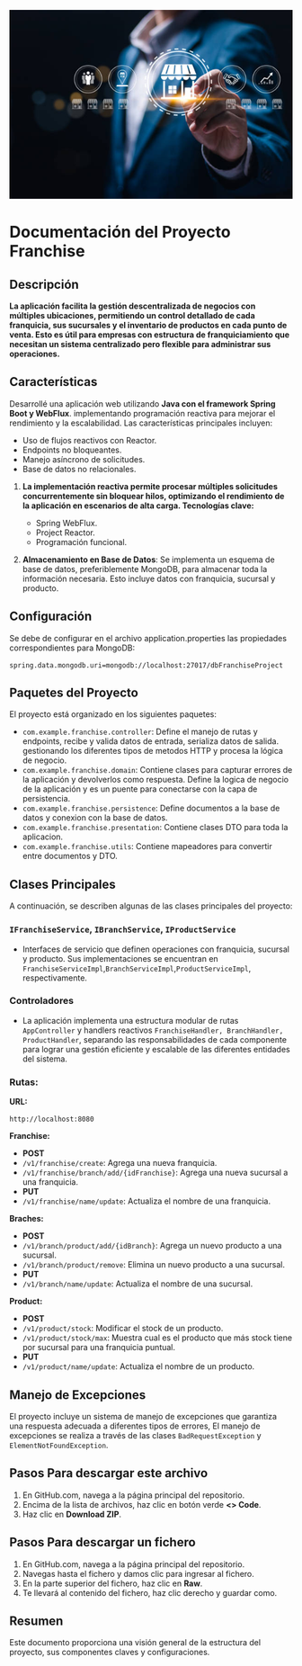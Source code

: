 ![Descripción alternativa](src/main/resources/static/franchise.jpg)

# Documentación del Proyecto Franchise 

## Descripción
**La aplicación facilita la gestión descentralizada de negocios con múltiples ubicaciones, permitiendo un control detallado de cada franquicia, sus sucursales y el inventario de productos en cada punto de venta. Esto es útil para empresas con estructura de franquiciamiento que necesitan un sistema centralizado pero flexible para administrar sus operaciones.**

## Características
Desarrollé una aplicación web utilizando **Java con el framework Spring Boot y WebFlux**. implementando programación reactiva para mejorar el rendimiento y la escalabilidad. Las características principales incluyen:
   - Uso de flujos reactivos con Reactor.
   - Endpoints no bloqueantes.
   - Manejo asíncrono de solicitudes.
   - Base de datos no relacionales.
1. **La implementación reactiva permite procesar múltiples solicitudes concurrentemente sin bloquear hilos, optimizando el rendimiento de la aplicación en escenarios de alta carga. Tecnologías clave:**
    - Spring WebFlux.
    - Project Reactor.
    - Programación funcional.

2. **Almacenamiento en Base de Datos**: Se implementa un esquema de base de datos, preferiblemente MongoDB, para almacenar toda la información necesaria. Esto incluye datos con franquicia, sucursal y producto.

## Configuración
Se debe de configurar en el archivo application.properties las propiedades correspondientes para MongoDB:
```properties
spring.data.mongodb.uri=mongodb://localhost:27017/dbFranchiseProject
```
## Paquetes del Proyecto
El proyecto está organizado en los siguientes paquetes:

- `com.example.franchise.controller`: Define el manejo de rutas y endpoints, recibe y valida datos de entrada, serializa datos de salida. gestionando los diferentes tipos de metodos HTTP y procesa la lógica de negocio.
- `com.example.franchise.domain`: Contiene clases para capturar errores de la aplicación y devolverlos como respuesta. Define la logica de negocio de la aplicación y es un puente para conectarse con la capa de persistencia.
- `com.example.franchise.persistence`: Define documentos a la base de datos y conexion con la base de datos.
- `com.example.franchise.presentation`: Contiene clases DTO para toda la aplicacion.
- `com.example.franchise.utils`: Contiene mapeadores para convertir entre documentos y DTO.

## Clases Principales
A continuación, se describen algunas de las clases principales del proyecto:

### `IFranchiseService`, `IBranchService`, `IProductService`
- Interfaces de servicio que definen operaciones con franquicia, sucursal y producto. Sus implementaciones se encuentran en `FranchiseServiceImpl`,`BranchServiceImpl`,`ProductServiceImpl`, respectivamente.
### Controladores
- La aplicación implementa una estructura modular de rutas `AppController` y handlers reactivos `FranchiseHandler, BranchHandler, ProductHandler`, separando las responsabilidades de cada componente para lograr una gestión eficiente y escalable de las diferentes entidades del sistema.

### Rutas:

**URL:**
```properties
http://localhost:8080
```
**Franchise:**

- **POST**
- `/v1/franchise/create`: Agrega una nueva franquicia.
- `/v1/franchise/branch/add/{idFranchise}`: Agrega una nueva sucursal a una franquicia.
- **PUT**
- `/v1/franchise/name/update`: Actualiza el nombre de una franquicia.

**Braches:**

- **POST**
- `/v1/branch/product/add/{idBranch}`: Agrega un nuevo producto a una sucursal.
- `/v1/branch/product/remove`: Elimina un nuevo producto a una sucursal.
- **PUT**
- `/v1/branch/name/update`: Actualiza el nombre de una sucursal.

**Product:**

- **POST**
- `/v1/product/stock`: Modificar el stock de un producto.
- `/v1/product/stock/max`: Muestra cual es el producto que más stock tiene por sucursal para una franquicia puntual.
- **PUT**
- `/v1/product/name/update`: Actualiza el nombre de un producto.

## Manejo de Excepciones
El proyecto incluye un sistema de manejo de excepciones que garantiza una respuesta adecuada a diferentes tipos de errores, El manejo de excepciones se realiza a través de las clases `BadRequestException` y `ElementNotFoundException`.

## Pasos Para descargar este archivo
1. En GitHub.com, navega a la página principal del repositorio.
2. Encima de la lista de archivos, haz clic en botón verde **<> Code**.
3. Haz clic en **Download ZIP**.

## Pasos Para descargar un fichero
1. En GitHub.com, navega a la página principal del repositorio.
2. Navegas hasta el fichero y damos clic para ingresar al fichero.
2. En la parte superior del fichero, haz clic en **Raw**.
3. Te llevará al contenido del fichero, haz clic derecho y guardar como.

## Resumen
Este documento proporciona una visión general de la estructura del proyecto, sus componentes claves y configuraciones.

